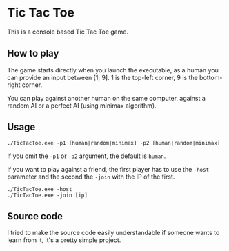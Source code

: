 # Tic Tac Toe

This is a console based Tic Tac Toe game.

## How to play

The game starts directly when you launch the executable, as a human you can provide an input between [1; 9].
1 is the top-left corner, 9 is the bottom-right corner.  
  
You can play against another human on the same computer, against a random AI or a perfect AI (using minimax algorithm).

## Usage

```
./TicTacToe.exe -p1 [human|random|minimax] -p2 [human|random|minimax]
```
If you omit the `-p1` or `-p2` argument, the default is `human`.  
  
If you want to play against a friend, the first player has to use the `-host` parameter and the second the `-join`
with the IP of the first.

```
./TicTacToe.exe -host
./TicTacToe.exe -join [ip]
```

## Source code

I tried to make the source code easily understandable if someone wants to learn from it, it's a pretty simple project.

